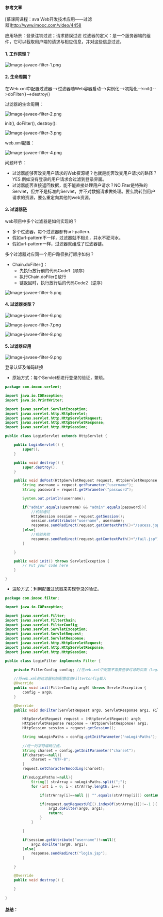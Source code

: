 #### 参考文章

[慕课网课程：ava Web开发技术应用——过滤器]http://www.imooc.com/video/4458

应用场景：登录注销过滤；请求错误过滤
过滤器的定义：是一个服务器端的组件，它可以截取用户端的请求与相应信息，并对这些信息过滤。

#### 1. 工作原理？

![Image-javaee-filter-1.png](https://github.com/personajian/newcoder/raw/master/note/picture/Image-javaee-filter-1.png)

#### 2. 生命周期？

在Web.xml中配置过滤器-->过滤器随Web容器启动-->实例化-->初始化-->init()-->doFilter()-->destroy()

过滤器的生命周期：

![Image-javaee-filter-2.png](https://github.com/personajian/newcoder/raw/master/note/picture/Image-javaee-filter-2.png)

init(), doFilter(), destroy():

![Image-javaee-filter-3.png](https://github.com/personajian/newcoder/raw/master/note/picture/Image-javaee-filter-3.png)

web.xml配置：

![Image-javaee-filter-4.png](https://github.com/personajian/newcoder/raw/master/note/picture/Image-javaee-filter-4.png)

问题环节：

- 过滤器能够否改变用户请求的Web资源呢？也就是能否改变用户请求的路径？YES.例如没有登录的用户请求会过滤到登录界面。
- 过滤器能否直接返回数据，能不能直接处理用户请求？NO.Fiter是特殊的Servlet，但并不是标准的Servlet，并不对数据请求做处理。要么跳转到用户请求的资源，要么重定向其他的web资源。

#### 3. 过滤器链

web项目中多个过滤器是如何实现的？

- 多个过滤器，每个过滤器都有url-pattern.
- 假如url-pattern不一样，过滤器就不相关，井水不犯河水。
- 假如url-pattern一样，过滤器就组成了过滤器链。

多个过滤器对应同一个用户路径执行顺序如何？

- Chain.doFilter()：
    - 先执行放行前的代码Code1（顺序）
    - 执行Chain.doFiler()放行
    - 链返回时，执行放行后的代码Code2（逆序）

![Image-javaee-filter-5.png](https://github.com/personajian/newcoder/raw/master/note/picture/Image-javaee-filter-5.png)

#### 4. 过滤器类型？

![Image-javaee-filter-6.png](https://github.com/personajian/newcoder/raw/master/note/picture/Image-javaee-filter-6.png)

![Image-javaee-filter-7.png](https://github.com/personajian/newcoder/raw/master/note/picture/Image-javaee-filter-7.png)

![Image-javaee-filter-8.png](https://github.com/personajian/newcoder/raw/master/note/picture/Image-javaee-filter-8.png)

#### 5. 过滤器应用

![Image-javaee-filter-9.png](https://github.com/personajian/newcoder/raw/master/note/picture/Image-javaee-filter-9.png)

登录认证及编码转换

- 原始方式：每个Servlet都进行登录的验证，繁琐。

```java
package com.imooc.serlvet;

import java.io.IOException;
import java.io.PrintWriter;

import javax.servlet.ServletException;
import javax.servlet.http.HttpServlet;
import javax.servlet.http.HttpServletRequest;
import javax.servlet.http.HttpServletResponse;
import javax.servlet.http.HttpSession;

public class LoginServlet extends HttpServlet {

    public LoginServlet() {
        super();
    }

    public void destroy() {
        super.destroy();
    }

    public void doPost(HttpServletRequest request, HttpServletResponse response) throws ServletException, IOException {
        String username = request.getParameter("username");
        String password = request.getParameter("password");

        System.out.println(username);

        if("admin".equals(username) && "admin".equals(password)){
            //校验通过
            HttpSession session = request.getSession();
            session.setAttribute("username", username);
            response.sendRedirect(request.getContextPath()+"/sucess.jsp");
        }else{
            //校验失败
            response.sendRedirect(request.getContextPath()+"/fail.jsp");
        }

    }

    public void init() throws ServletException {
        // Put your code here
    }

}
```

- 进阶方式：利用配置过滤器来实现登录的验证。

```java
package com.imooc.filter;

import java.io.IOException;

import javax.servlet.Filter;
import javax.servlet.FilterChain;
import javax.servlet.FilterConfig;
import javax.servlet.ServletException;
import javax.servlet.ServletRequest;
import javax.servlet.ServletResponse;
import javax.servlet.http.HttpServletRequest;
import javax.servlet.http.HttpServletResponse;
import javax.servlet.http.HttpSession;

public class LoginFilter implements Filter {

    private FilterConfig config; //在web.xml中配置不需要登录过滤的页面（login,fail,success）
    
    //将web.xml的过滤器初始配置信息FilterConfig载入
    @Override
    public void init(FilterConfig arg0) throws ServletException {
        config = arg0;
    }

    @Override
    public void doFilter(ServletRequest arg0, ServletResponse arg1, FilterChain arg2) throws IOException, ServletException {

        HttpServletRequest request = (HttpServletRequest) arg0;
        HttpServletResponse response = (HttpServletResponse) arg1;
        HttpSession session = request.getSession();

        String noLoginPaths = config.getInitParameter("noLoginPaths");
       
        //统一的字符编码过滤。
        String charset = config.getInitParameter("charset");
        if(charset==null){
            charset = "UTF-8";
        }
        request.setCharacterEncoding(charset);

        if(noLoginPaths!=null){
            String[] strArray = noLoginPaths.split(";");
            for (int i = 0; i < strArray.length; i++) {

                if(strArray[i]==null || "".equals(strArray[i])) continue;

                if(request.getRequestURI().indexOf(strArray[i])!=-1 ){
                    arg2.doFilter(arg0, arg1);
                    return;
                }
            }

        }

        if(session.getAttribute("username")!=null){
            arg2.doFilter(arg0, arg1);
        }else{
            response.sendRedirect("login.jsp");
        }

    }

    @Override
    public void destroy() {

    }
     
}
```


#### 总结：
